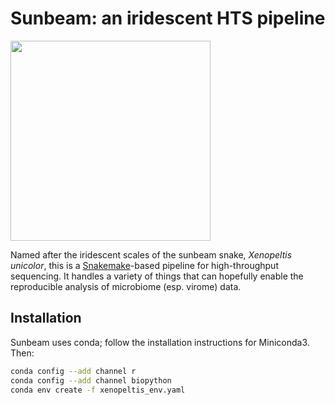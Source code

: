 # Sunbeam: an iridescent HTS pipeline

<img src="http://i.imgur.com/VW3pvQM.jpg" width=320>

Named after the iridescent scales of the sunbeam snake, _Xenopeltis unicolor_, this is a [Snakemake](https://bitbucket.org/snakemake/snakemake/)-based pipeline for high-throughput sequencing. It handles a variety of things that can hopefully enable the reproducible analysis of microbiome (esp. virome) data.

## Installation

Sunbeam uses conda; follow the installation instructions for Miniconda3. Then:

```sh
conda config --add channel r
conda config --add channel biopython
conda env create -f xenopeltis_env.yaml
```
